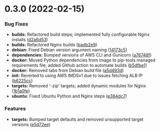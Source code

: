 # 0.3.0 (2022-02-15)


### Bug Fixes

* **builds:** Refactored build steps; implemented fully configurable Nginx installs ([d2a6d53](https://github.com/hms-dbmi/dbmisvc-docker/commit/d2a6d533ddc52f64763fe5f6906b553244ec31a5))
* **builds:** Refactored Nginx builds ([badb2e9](https://github.com/hms-dbmi/dbmisvc-docker/commit/badb2e9e22f1c1e2a4fdaa0794c7cfd0a1fba4ac))
* **debian:** Fixed Debian version argument naming ([14173c5](https://github.com/hms-dbmi/dbmisvc-docker/commit/14173c50916f6a16c7d767717f2949006b9d94ae))
* **dependencies:** Bumped versions of AWS CLI and Gunicorn ([a76748f](https://github.com/hms-dbmi/dbmisvc-docker/commit/a76748f81a3754f5b62a974ac55c101f72ef7764))
* **docker:** Moved Python dependencies from image to pip-tools managed requirements file; added Github action to automate builds ([b5dfbe1](https://github.com/hms-dbmi/dbmisvc-docker/commit/b5dfbe198ba68b5b715fe401e2aeea5bd4d98ca5))
* **docker:** Removed tabs from Debian build file ([a5d493d](https://github.com/hms-dbmi/dbmisvc-docker/commit/a5d493dcec3ab9343ffb6ce9f5f59a0aef87f04b))
* **init:** Reverted to using AWS IMDSv1 due to issues fetching ALB IP ([b6225cc](https://github.com/hms-dbmi/dbmisvc-docker/commit/b6225cc30b8c79517a0ba20c9ede567f43e05487))
* **targets:** Removed '-zip' targets; added dynamic modules for Nginx ([1b1a0fe](https://github.com/hms-dbmi/dbmisvc-docker/commit/1b1a0fe8a64fe28e0102278a798bd5ac1bfa2af4))
* **ubuntu:** Fixed Ubuntu Python and Nginx steps ([e384dc7](https://github.com/hms-dbmi/dbmisvc-docker/commit/e384dc7aaf8e3d482fd793b351439e9f1f18c273))


### Features

* **targets:** Bumped target defaults and removed unsupported target versions ([e5d72ee](https://github.com/hms-dbmi/dbmisvc-docker/commit/e5d72eeb25b9f55454e8900a2d42fc56b8249203))
